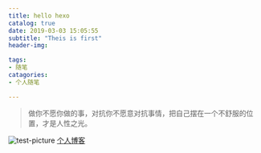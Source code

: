 ```yaml
---
title: hello hexo
catalog: true
date: 2019-03-03 15:05:55
subtitle: "Theis is first"
header-img: 

tags:
- 随笔	
catagories:
- 个人随笔

---
```


>做你不愿你做的事，对抗你不愿意对抗事情，把自己摆在一个不舒服的位置，才是人性之光。

 
![test-picture](/img/article/hello-hexo.jpg)
[个人博客](http://centyuan.top)
